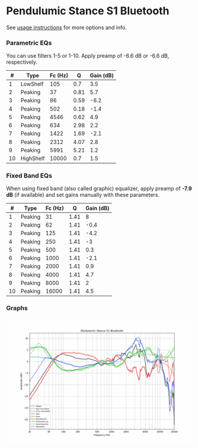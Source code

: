 # Pendulumic Stance S1 Bluetooth
See [usage instructions](https://github.com/jaakkopasanen/AutoEq#usage) for more options and info.

### Parametric EQs
You can use filters 1-5 or 1-10. Apply preamp of -6.6 dB or -6.6 dB, respectively.

|   # | Type      |   Fc (Hz) |    Q |   Gain (dB) |
|-----|-----------|-----------|------|-------------|
|   1 | LowShelf  |       105 | 0.7  |         3.5 |
|   2 | Peaking   |        37 | 0.81 |         5.7 |
|   3 | Peaking   |        86 | 0.59 |        -6.2 |
|   4 | Peaking   |       502 | 0.18 |        -1.4 |
|   5 | Peaking   |      4546 | 0.62 |         4.9 |
|   6 | Peaking   |       634 | 2.98 |         2.2 |
|   7 | Peaking   |      1422 | 1.69 |        -2.1 |
|   8 | Peaking   |      2312 | 4.07 |         2.8 |
|   9 | Peaking   |      5991 | 5.21 |         1.2 |
|  10 | HighShelf |     10000 | 0.7  |         1.5 |

### Fixed Band EQs
When using fixed band (also called graphic) equalizer, apply preamp of **-7.9 dB** (if available) and set gains manually with these parameters.

|   # | Type    |   Fc (Hz) |    Q |   Gain (dB) |
|-----|---------|-----------|------|-------------|
|   1 | Peaking |        31 | 1.41 |         8   |
|   2 | Peaking |        62 | 1.41 |        -0.4 |
|   3 | Peaking |       125 | 1.41 |        -4.2 |
|   4 | Peaking |       250 | 1.41 |        -3   |
|   5 | Peaking |       500 | 1.41 |         0.3 |
|   6 | Peaking |      1000 | 1.41 |        -2.1 |
|   7 | Peaking |      2000 | 1.41 |         0.9 |
|   8 | Peaking |      4000 | 1.41 |         4.7 |
|   9 | Peaking |      8000 | 1.41 |         2   |
|  10 | Peaking |     16000 | 1.41 |         4.5 |

### Graphs
![](./Pendulumic%20Stance%20S1%20Bluetooth.png)
